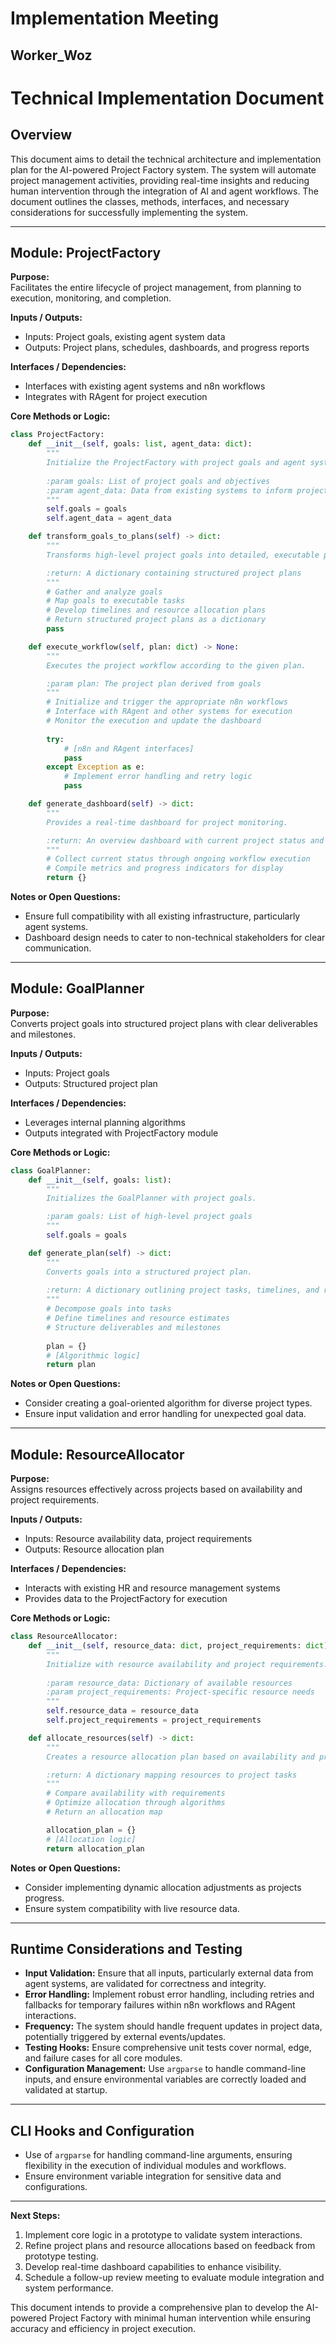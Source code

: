 # Implementation Meeting

## Worker_Woz

# Technical Implementation Document

## Overview

This document aims to detail the technical architecture and implementation plan for the AI-powered Project Factory system. The system will automate project management activities, providing real-time insights and reducing human intervention through the integration of AI and agent workflows. The document outlines the classes, methods, interfaces, and necessary considerations for successfully implementing the system.

---

## Module: ProjectFactory

**Purpose:**  
Facilitates the entire lifecycle of project management, from planning to execution, monitoring, and completion.

**Inputs / Outputs:**  
- Inputs: Project goals, existing agent system data  
- Outputs: Project plans, schedules, dashboards, and progress reports

**Interfaces / Dependencies:**  
- Interfaces with existing agent systems and n8n workflows  
- Integrates with RAgent for project execution

**Core Methods or Logic:**

```python
class ProjectFactory:
    def __init__(self, goals: list, agent_data: dict):
        """
        Initialize the ProjectFactory with project goals and agent system data.
        
        :param goals: List of project goals and objectives
        :param agent_data: Data from existing systems to inform project planning
        """
        self.goals = goals
        self.agent_data = agent_data

    def transform_goals_to_plans(self) -> dict:
        """
        Transforms high-level project goals into detailed, executable project plans.

        :return: A dictionary containing structured project plans
        """
        # Gather and analyze goals
        # Map goals to executable tasks
        # Develop timelines and resource allocation plans
        # Return structured project plans as a dictionary
        pass

    def execute_workflow(self, plan: dict) -> None:
        """
        Executes the project workflow according to the given plan.

        :param plan: The project plan derived from goals
        """
        # Initialize and trigger the appropriate n8n workflows
        # Interface with RAgent and other systems for execution
        # Monitor the execution and update the dashboard
        
        try:
            # [n8n and RAgent interfaces]
            pass
        except Exception as e:
            # Implement error handling and retry logic
            pass

    def generate_dashboard(self) -> dict:
        """
        Provides a real-time dashboard for project monitoring.

        :return: An overview dashboard with current project status and metrics
        """
        # Collect current status through ongoing workflow execution
        # Compile metrics and progress indicators for display
        return {}
```

**Notes or Open Questions:**  
- Ensure full compatibility with all existing infrastructure, particularly agent systems.
- Dashboard design needs to cater to non-technical stakeholders for clear communication.

---

## Module: GoalPlanner

**Purpose:**  
Converts project goals into structured project plans with clear deliverables and milestones.

**Inputs / Outputs:**  
- Inputs: Project goals  
- Outputs: Structured project plan

**Interfaces / Dependencies:**  
- Leverages internal planning algorithms  
- Outputs integrated with ProjectFactory module

**Core Methods or Logic:**

```python
class GoalPlanner:
    def __init__(self, goals: list):
        """
        Initializes the GoalPlanner with project goals.

        :param goals: List of high-level project goals
        """
        self.goals = goals

    def generate_plan(self) -> dict:
        """
        Converts goals into a structured project plan.
        
        :return: A dictionary outlining project tasks, timelines, and resources
        """
        # Decompose goals into tasks
        # Define timelines and resource estimates
        # Structure deliverables and milestones
        
        plan = {}
        # [Algorithmic logic]
        return plan
```

**Notes or Open Questions:**  
- Consider creating a goal-oriented algorithm for diverse project types.
- Ensure input validation and error handling for unexpected goal data.

---

## Module: ResourceAllocator

**Purpose:**  
Assigns resources effectively across projects based on availability and project requirements.

**Inputs / Outputs:**  
- Inputs: Resource availability data, project requirements  
- Outputs: Resource allocation plan

**Interfaces / Dependencies:**  
- Interacts with existing HR and resource management systems  
- Provides data to the ProjectFactory for execution

**Core Methods or Logic:**

```python
class ResourceAllocator:
    def __init__(self, resource_data: dict, project_requirements: dict):
        """
        Initialize with resource availability and project requirements.
        
        :param resource_data: Dictionary of available resources 
        :param project_requirements: Project-specific resource needs
        """
        self.resource_data = resource_data
        self.project_requirements = project_requirements

    def allocate_resources(self) -> dict:
        """
        Creates a resource allocation plan based on availability and project needs.

        :return: A dictionary mapping resources to project tasks
        """
        # Compare availability with requirements
        # Optimize allocation through algorithms
        # Return an allocation map

        allocation_plan = {}
        # [Allocation logic]
        return allocation_plan
```

**Notes or Open Questions:**  
- Consider implementing dynamic allocation adjustments as projects progress.
- Ensure system compatibility with live resource data.

---

## Runtime Considerations and Testing

- **Input Validation:** Ensure that all inputs, particularly external data from agent systems, are validated for correctness and integrity.
- **Error Handling:** Implement robust error handling, including retries and fallbacks for temporary failures within n8n workflows and RAgent interactions.
- **Frequency:** The system should handle frequent updates in project data, potentially triggered by external events/updates.
- **Testing Hooks:** Ensure comprehensive unit tests cover normal, edge, and failure cases for all core modules.
- **Configuration Management:** Use `argparse` to handle command-line inputs, and ensure environmental variables are correctly loaded and validated at startup.

---

## CLI Hooks and Configuration

- Use of `argparse` for handling command-line arguments, ensuring flexibility in the execution of individual modules and workflows.
- Ensure environment variable integration for sensitive data and configurations.

---

**Next Steps:**

1. Implement core logic in a prototype to validate system interactions.
2. Refine project plans and resource allocations based on feedback from prototype testing.
3. Develop real-time dashboard capabilities to enhance visibility.
4. Schedule a follow-up review meeting to evaluate module integration and system performance.

This document intends to provide a comprehensive plan to develop the AI-powered Project Factory with minimal human intervention while ensuring accuracy and efficiency in project execution.


